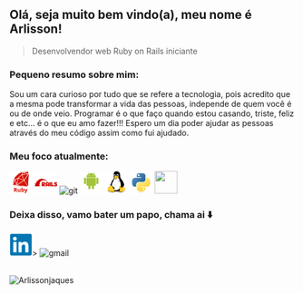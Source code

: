 ## Olá, seja muito bem vindo(a), meu nome é Arlisson!
> Desenvolvendor web Ruby on Rails  iniciante


### Pequeno resumo sobre mim:

Sou um cara curioso por tudo que se refere a tecnologia, pois acredito que a mesma pode transformar a vida das pessoas, independe de quem você é ou de onde veio.
Programar é o que faço quando estou casando, triste, feliz e etc... é o que eu amo fazer!!! Espero um dia poder ajudar as pessoas através do meu código assim como fui ajudado.

### Meu foco atualmente:
<p>
  <img src="https://github.com/devicons/devicon/blob/master/icons/ruby/ruby-plain-wordmark.svg" width="40" height="40"/>

  <img src="https://github.com/devicons/devicon/blob/master/icons/rails/rails-plain-wordmark.svg" width="40" height="40"/>

  <img src="https://www.vectorlogo.zone/logos/git-scm/git-scm-icon.svg" alt="git" width="40" height="40"/>

  <img src="https://github.com/devicons/devicon/blob/master/icons/android/android-original-wordmark.svg" alt="android" width="40" height="40">

  <img src="https://github.com/devicons/devicon/blob/master/icons/linux/linux-original.svg" alt="linux" width="40" height="40">

  <img src="https://github.com/devicons/devicon/blob/master/icons/python/python-original.svg" alt="python" width="40" height="40">

  <img src="https://www.vectorlogo.zone/logos/flutterio/flutterio-icon.svg" width="40" height="40"/>
</P>

### Deixa disso, vamo bater um papo, chama ai :arrow_down:


<img src="https://github.com/devicons/devicon/blob/master/icons/linkedin/linkedin-original.svg" alt="linkedib" width="40" height="40"></img>>
<img src="https://www.flaticon.com/svg/static/icons/svg/732/732200.svg" alt="gmail" width="40" height="40"></img>
<br><br>


<img src="https://github-readme-stats.vercel.app/api?username=Arlissonjaques&count_private=true&show_icons=true&theme=monokai&icon_color=cc205e" alt="Arlissonjaques"/>



